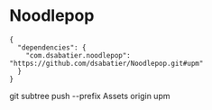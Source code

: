 # Noodlepop
```
{
  "dependencies": {
    "com.dsabatier.noodlepop": "https://github.com/dsabatier/Noodlepop.git#upm"
  }
}
```
git subtree push --prefix Assets origin upm
